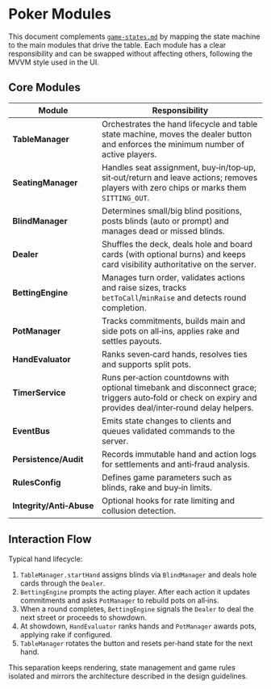 # Poker Modules

This document complements [`game-states.md`](./game-states.md) by mapping the
state machine to the main modules that drive the table. Each module has a
clear responsibility and can be swapped without affecting others, following the
MVVM style used in the UI.

## Core Modules

| Module                   | Responsibility                                                                                                                         |
| ------------------------ | -------------------------------------------------------------------------------------------------------------------------------------- |
| **TableManager**         | Orchestrates the hand lifecycle and table state machine, moves the dealer button and enforces the minimum number of active players.    |
| **SeatingManager**       | Handles seat assignment, buy‑in/top‑up, sit‑out/return and leave actions; removes players with zero chips or marks them `SITTING_OUT`. |
| **BlindManager**         | Determines small/big blind positions, posts blinds (auto or prompt) and manages dead or missed blinds.                                 |
| **Dealer**               | Shuffles the deck, deals hole and board cards (with optional burns) and keeps card visibility authoritative on the server.             |
| **BettingEngine**        | Manages turn order, validates actions and raise sizes, tracks `betToCall`/`minRaise` and detects round completion.                     |
| **PotManager**           | Tracks commitments, builds main and side pots on all‑ins, applies rake and settles payouts.                                            |
| **HandEvaluator**        | Ranks seven‑card hands, resolves ties and supports split pots.                                                                         |
| **TimerService**         | Runs per‑action countdowns with optional timebank and disconnect grace; triggers auto‑fold or check on expiry and provides deal/inter‑round delay helpers. |
| **EventBus**             | Emits state changes to clients and queues validated commands to the server.                                                            |
| **Persistence/Audit**    | Records immutable hand and action logs for settlements and anti‑fraud analysis.                                                        |
| **RulesConfig**          | Defines game parameters such as blinds, rake and buy‑in limits.                                                                        |
| **Integrity/Anti‑Abuse** | Optional hooks for rate limiting and collusion detection.                                                                              |

## Interaction Flow

Typical hand lifecycle:

1. `TableManager.startHand` assigns blinds via `BlindManager` and deals hole cards through the `Dealer`.
2. `BettingEngine` prompts the acting player. After each action it updates commitments and asks `PotManager` to rebuild pots on all‑ins.
3. When a round completes, `BettingEngine` signals the `Dealer` to deal the next street or proceeds to showdown.
4. At showdown, `HandEvaluator` ranks hands and `PotManager` awards pots, applying rake if configured.
5. `TableManager` rotates the button and resets per‑hand state for the next hand.

This separation keeps rendering, state management and game rules isolated and mirrors the architecture described in the design guidelines.
